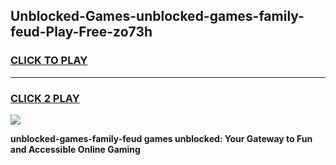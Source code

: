 
## Unblocked-Games-unblocked-games-family-feud-Play-Free-zo73h
<h3>
<a href="https://premium76.site?title=unblocked-games-family-feud&ref=17A">CLICK TO PLAY</a></h3>
<hr>

<h3>
<a href="https://premium76.site?title=unblocked-games-family-feud&ref=17A">CLICK 2 PLAY</a>
  
</h3>

<a href="https://premium76.site?title=unblocked-games-family-feud&ref=17A"><img src="https://clearcache.store/games.png"></a>


**unblocked-games-family-feud games unblocked: Your Gateway to Fun and Accessible Online Gaming**
